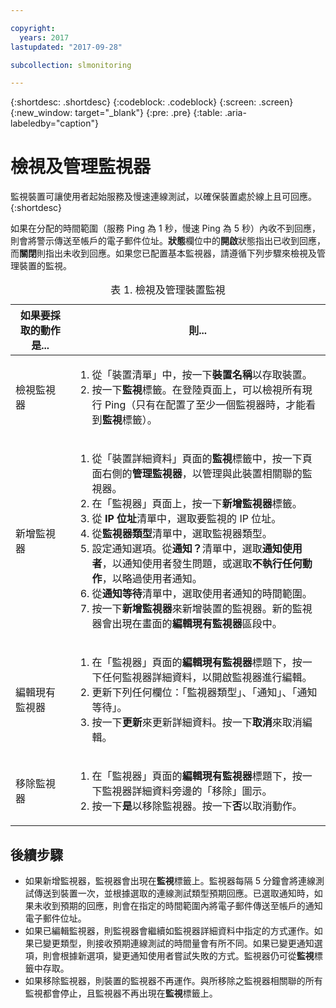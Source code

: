 ```yaml
---

copyright:
  years: 2017
lastupdated: "2017-09-28"

subcollection: slmonitoring

---
```


{:shortdesc: .shortdesc}
{:codeblock: .codeblock}
{:screen: .screen}
{:new_window: target="_blank"}
{:pre: .pre}
{:table: .aria-labeledby="caption"}

# 檢視及管理監視器

監視裝置可讓使用者起始服務及慢速連線測試，以確保裝置處於線上且可回應。
{:shortdesc}

如果在分配的時間範圍（服務 Ping 為 1 秒，慢速 Ping 為 5 秒）內收不到回應，則會將警示傳送至帳戶的電子郵件位址。**狀態**欄位中的**開啟**狀態指出已收到回應，而**關閉**則指出未收到回應。如果您已配置基本監視器，請遵循下列步驟來檢視及管理裝置的監視。

   <table>
   <CAPTION>表 1. 檢視及管理裝置監視</CAPTION>
   <THEAD>
   <TR>
   <th>如果要採取的動作是...</th>
   <th>則...</th>
   </TR>
   </THEAD>
   <TBODY>
   <tr>
   <td>檢視監視器</td>
   <td>
   <ol>
   <li>從「裝置清單」中，按一下<b>裝置名稱</b>以存取裝置。</li>
   <li>按一下<b>監視</b>標籤。在登陸頁面上，可以檢視所有現行 Ping（只有在配置了至少一個監視器時，才能看到<b>監視</b>標籤）。</li>
   </ol>
   </td>
   </tr>
   <tr>
   <td>新增監視器</td>
   <td>
   <ol>
   <li>從「裝置詳細資料」頁面的<b>監視</b>標籤中，按一下頁面右側的<b>管理監視器</b>，以管理與此裝置相關聯的監視器。</li>
   <li>在「監視器」頁面上，按一下<b>新增監視器</b>標籤。</li>
   <li>從 <b>IP 位址</b>清單中，選取要監視的 IP 位址。</li>
   <li>從<b>監視器類型</b>清單中，選取監視器類型。</li>
   <li>設定通知選項。從<b>通知？</b>清單中，選取<b>通知使用者</b>，以通知使用者發生問題，或選取<b>不執行任何動作</b>，以略過使用者通知。</li>
   <li>從<b>通知等待</b>清單中，選取使用者通知的時間範圍。</li>
   <li>按一下<b>新增監視器</b>來新增裝置的監視器。新的監視器會出現在畫面的<b>編輯現有監視器</b>區段中。</li>
   </ol>
   </td>
   </tr>
   <tr>
   <td>編輯現有監視器</td>
   <td>
   <ol>
   <li>在「監視器」頁面的<b>編輯現有監視器</b>標題下，按一下任何監視器詳細資料，以開啟監視器進行編輯。</li>
   <li>更新下列任何欄位：「監視器類型」、「通知」、「通知等待」。</li>
   <li>按一下<b>更新</b>來更新詳細資料。按一下<b>取消</b>來取消編輯。</li>
   </ol>
   </td>
   </tr>
   <tr>
   <td>移除監視器</td>
   <td>
   <ol>
   <li>在「監視器」頁面的<b>編輯現有監視器</b>標題下，按一下監視器詳細資料旁邊的「移除」圖示。</li>
   <li>按一下<b>是</b>以移除監視器。按一下<b>否</b>以取消動作。</li>
   </ol>
   </td>
   </tr>
   </TBODY>
   </table>

## 後續步驟

- 如果新增監視器，監視器會出現在**監視**標籤上。監視器每隔 5 分鐘會將連線測試傳送到裝置一次，並根據選取的連線測試類型預期回應。已選取通知時，如果未收到預期的回應，則會在指定的時間範圍內將電子郵件傳送至帳戶的通知電子郵件位址。
- 如果已編輯監視器，則監視器會繼續如監視器詳細資料中指定的方式運作。如果已變更類型，則接收預期連線測試的時間量會有所不同。如果已變更通知選項，則會根據新選項，變更通知使用者嘗試失敗的方式。監視器仍可從**監視**標籤中存取。
- 如果移除監視器，則裝置的監視器不再運作。與所移除之監視器相關聯的所有監視都會停止，且監視器不再出現在**監視**標籤上。
